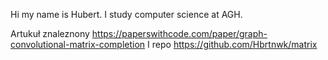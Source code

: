 Hi my name is Hubert. 
I study computer science at AGH.

Artukuł znaleznony 
https://paperswithcode.com/paper/graph-convolutional-matrix-completion
I repo
https://github.com/Hbrtnwk/matrix
